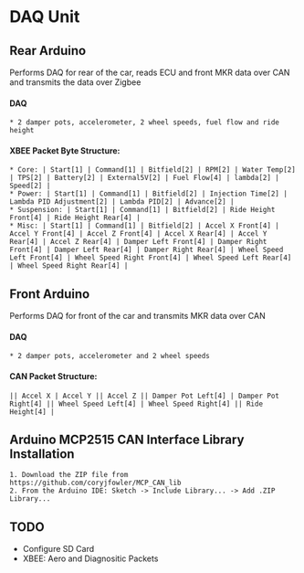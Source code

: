 # DAQ Unit


## Rear Arduino 
Performs DAQ for rear of the car, reads ECU and front MKR data over CAN and transmits the data over Zigbee
#### DAQ
    * 2 damper pots, accelerometer, 2 wheel speeds, fuel flow and ride height
#### XBEE Packet Byte Structure:
    * Core: | Start[1] | Command[1] | Bitfield[2] | RPM[2] | Water Temp[2] | TPS[2] | Battery[2] | External5V[2] | Fuel Flow[4] | lambda[2] | Speed[2] |
    * Power: | Start[1] | Command[1] | Bitfield[2] | Injection Time[2] | Lambda PID Adjustment[2] | Lambda PID[2] | Advance[2] |
    * Suspension: | Start[1] | Command[1] | Bitfield[2] | Ride Height Front[4] | Ride Height Rear[4] |
    * Misc: | Start[1] | Command[1] | Bitfield[2] | Accel X Front[4] | Accel Y Front[4] | Accel Z Front[4] | Accel X Rear[4] | Accel Y Rear[4] | Accel Z Rear[4] | Damper Left Front[4] | Damper Right Front[4] | Damper Left Rear[4] | Damper Right Rear[4] | Wheel Speed Left Front[4] | Wheel Speed Right Front[4] | Wheel Speed Left Rear[4] | Wheel Speed Right Rear[4] |
    
## Front Arduino 
Performs DAQ for front of the car and transmits MKR data over CAN
#### DAQ
    * 2 damper pots, accelerometer and 2 wheel speeds 
#### CAN Packet Structure:
    || Accel X | Accel Y || Accel Z || Damper Pot Left[4] | Damper Pot Right[4] || Wheel Speed Left[4] | Wheel Speed Right[4] || Ride Height[4] |

## Arduino MCP2515 CAN Interface Library Installation 
    1. Download the ZIP file from https://github.com/coryjfowler/MCP_CAN_lib
    2. From the Arduino IDE: Sketch -> Include Library... -> Add .ZIP Library...
    
## TODO
   * Configure SD Card
   * XBEE: Aero and Diagnositic Packets 
